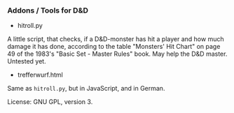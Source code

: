 ### Addons / Tools for D&D

- hitroll.py

A little script, that checks, if a D&D-monster has hit a player and how much damage it has done, according to the table "Monsters' Hit Chart" on page 49 of the 1983's "Basic Set - Master Rules" book. May help the D&D master. Untested yet.

- trefferwurf.html

Same as `hitroll.py`, but in JavaScript, and in German.

License: GNU GPL, version 3.
